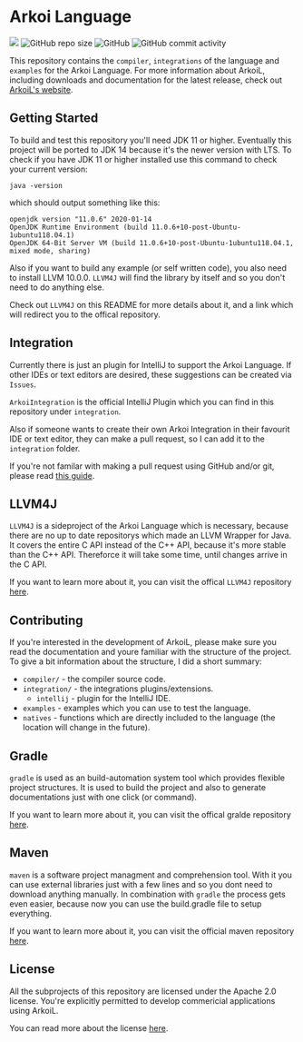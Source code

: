# Arkoi Language
[![](https://jitpack.io/v/ArkoiSystems/ArkoiL.svg)](https://jitpack.io/#ArkoiSystems/ArkoiL)
![GitHub repo size](https://img.shields.io/github/repo-size/ArkoiSystems/ArkoiL)
![GitHub](https://img.shields.io/github/license/ArkoiSystems/ArkoiL)
![GitHub commit activity](https://img.shields.io/github/commit-activity/w/ArkoiSystems/ArkoiL)

This repository contains the ``compiler``, ``integrations`` of the language and ``examples``
for the Arkoi Language. For more information about ArkoiL, including downloads and documentation
for the latest release, check out [ArkoiL's website](https://lang.arkoisystems.com/).

## Getting Started

To build and test this repository you'll need JDK 11 or higher. Eventually this project will
be ported to JDK 14 because it's the newer version with LTS. To check if you have JDK 11 or
higher installed use this command to check your current version:
```
java -version
```
which should output something like this:
```
openjdk version "11.0.6" 2020-01-14
OpenJDK Runtime Environment (build 11.0.6+10-post-Ubuntu-1ubuntu118.04.1)
OpenJDK 64-Bit Server VM (build 11.0.6+10-post-Ubuntu-1ubuntu118.04.1, mixed mode, sharing)
```

Also if you want to build any example (or self written code), you also need to install 
LLVM 10.0.0. ``LLVM4J`` will find the library by itself and so you don't need to do anything
else.

Check out ``LLVM4J`` on this README for more details about it, and a link which will redirect
you to the offical repository.

## Integration

Currently there is just an plugin for IntelliJ to support the Arkoi Language. If other IDEs
or text editors are desired, these suggestions can be created via ``Issues``.

``ArkoiIntegration`` is the official IntelliJ Plugin which you can find in this repository
under ``integration``.

Also if someone wants to create their own Arkoi Integration in their favourit IDE or text
editor, they can make a pull request, so I can add it to the ``integration`` folder.

If you're not familar with making a pull request using GitHub and/or git, please read 
[this guide](pull-request-instructions).

## LLVM4J

``LLVM4J`` is a sideproject of the Arkoi Language which is necessary, because there are no
up to date repositorys which made an LLVM Wrapper for Java. It covers the entire C API instead
of the C++ API, because it's more stable than the C++ API. Thereforce it will take some time,
until changes arrive in the C API.

If you want to learn more about it, you can visit the offical ``LLVM4J`` repository [here](https://github.com/Excse/LLVM4J).

## Contributing

If you're interested in the development of ArkoiL, please make sure you read the documentation
and youre familiar with the structure of the project. To give a bit information about the 
structure, I did a short summary:

* ``compiler/`` - the compiler source code.
* ``integration/`` - the integrations plugins/extensions.
   * ``intellij`` - plugin for the IntelliJ IDE.
* ``examples`` - examples which you can use to test the language.
* ``natives`` - functions which are directly included to the language (the location will change in the future).

## Gradle

``gradle`` is used as an build-automation system tool which provides flexible project 
structures. It is used to build the project and also to generate documentations just with
one click (or command).

If you want to learn more about it, you can visit the offical gralde repository [here](https://github.com/gradle/gradle).

## Maven 

``maven`` is a software project managment and comprehension tool. With it you can 
use external libraries just with a few lines and so you dont need to download anything
manually. In combination with ``gradle`` the process gets even easier, because now
you can use the build.gradle file to setup everything.

If you want to learn more about it, you can visit the official maven repository [here](https://github.com/apache/maven).

## License 

All the subprojects of this repository are licensed under the Apache 2.0 license. You're
explicitly permitted to develop commericial applications using ArkoiL.

You can read more about the license [here](http://www.apache.org/licenses/LICENSE-2.0).
